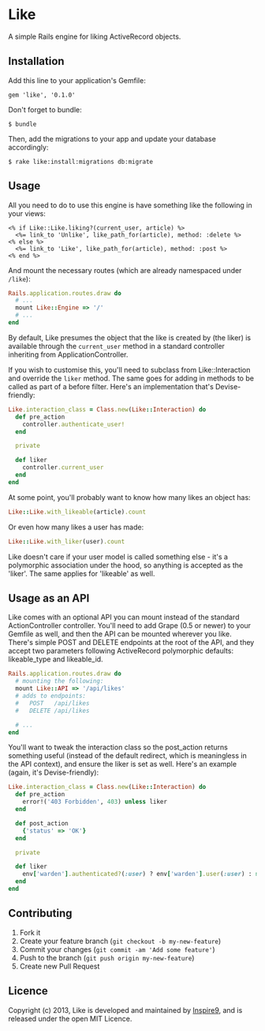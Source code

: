 # Like

A simple Rails engine for liking ActiveRecord objects.

## Installation

Add this line to your application's Gemfile:

    gem 'like', '0.1.0'

Don't forget to bundle:

    $ bundle

Then, add the migrations to your app and update your database accordingly:

    $ rake like:install:migrations db:migrate

## Usage

All you need to do to use this engine is have something like the following in your views:

```erb
<% if Like::Like.liking?(current_user, article) %>
  <%= link_to 'Unlike', like_path_for(article), method: :delete %>
<% else %>
  <%= link_to 'Like', like_path_for(article), method: :post %>
<% end %>
```

And mount the necessary routes (which are already namespaced under `/like`):

```ruby
Rails.application.routes.draw do
  # ...
  mount Like::Engine => '/'
  # ...
end
```

By default, Like presumes the object that the like is created by (the liker) is available through the `current_user` method in a standard controller inheriting from ApplicationController.

If you wish to customise this, you'll need to subclass from Like::Interaction and override the `liker` method. The same goes for adding in methods to be called as part of a before filter. Here's an implementation that's Devise-friendly:

```ruby
Like.interaction_class = Class.new(Like::Interaction) do
  def pre_action
    controller.authenticate_user!
  end

  private

  def liker
    controller.current_user
  end
end
```

At some point, you'll probably want to know how many likes an object has:

```ruby
Like::Like.with_likeable(article).count
```

Or even how many likes a user has made:

```ruby
Like::Like.with_liker(user).count
```

Like doesn't care if your user model is called something else - it's a polymorphic association under the hood, so anything is accepted as the 'liker'. The same applies for 'likeable' as well.

## Usage as an API

Like comes with an optional API you can mount instead of the standard ActionController controller. You'll need to add Grape (0.5 or newer) to your Gemfile as well, and then the API can be mounted wherever you like. There's simple POST and DELETE endpoints at the root of the API, and they accept two parameters following ActiveRecord polymorphic defaults: likeable_type and likeable_id.

```ruby
Rails.application.routes.draw do
  # mounting the following:
  mount Like::API => '/api/likes'
  # adds to endpoints:
  #   POST   /api/likes
  #   DELETE /api/likes

  # ...
end
```

You'll want to tweak the interaction class so the post_action returns something useful (instead of the default redirect, which is meaningless in the API context), and ensure the liker is set as well. Here's an example (again, it's Devise-friendly):

```ruby
Like.interaction_class = Class.new(Like::Interaction) do
  def pre_action
    error!('403 Forbidden', 403) unless liker
  end

  def post_action
    {'status' => 'OK'}
  end

  private

  def liker
    env['warden'].authenticated?(:user) ? env['warden'].user(:user) : nil
  end
end
```

## Contributing

1. Fork it
2. Create your feature branch (`git checkout -b my-new-feature`)
3. Commit your changes (`git commit -am 'Add some feature'`)
4. Push to the branch (`git push origin my-new-feature`)
5. Create new Pull Request

## Licence

Copyright (c) 2013, Like is developed and maintained by [Inspire9](http://inspire9.com), and is released under the open MIT Licence.
